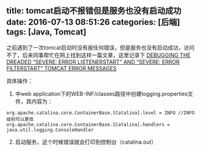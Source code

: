 title: tomcat启动不报错但是服务也没有启动成功
date: 2016-07-13 08:51:26
categories: [后端]
tags: [Java, Tomcat]
---

之前遇到了一次tomcat启动时没有报任何错误，但是服务也没有启动成功，访问不了，后来同事帮忙在网上找到这样一篇文章，这里记录下
[DEBUGGING THE DREADED “SEVERE: ERROR LISTENERSTART” AND “SEVERE: ERROR FILTERSTART” TOMCAT ERROR MESSAGES](http://blog.trifork.com/2011/03/18/debugging-the-dreaded-severe-error-listenerstart-and-severe-error-filterstart-tomcat-error-messages/)

具体操作：
1.  中web application下的WEB-INF/classes路径中创建logging.properties文件，其内容为：
```properties
org.apache.catalina.core.ContainerBase.[Catalina].level = INFO //INFO级别可以更改
org.apache.catalina.core.ContainerBase.[Catalina].handlers = java.util.logging.ConsoleHandler
```
2.  启动服务，这个时候错误就会打印到控制台（catalina.out）

